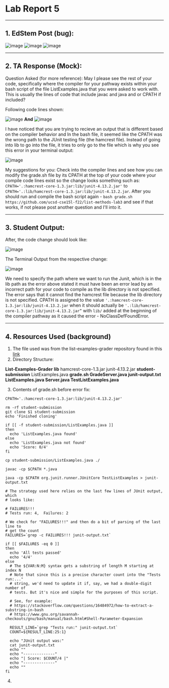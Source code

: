 # Lab Report 5
***

## 1. EdStem Post (bug):

![image](ennt11.png)
![image](ennt21.png)
![image](ennt13.png)
***

## 2. TA Response (Mock):

Question Asked (for more reference): May I please see the rest of your code, specifically where the compiler for your pathway exists within your bash script of the file ListExamples.java that you were asked to work with. This is usually the lines of code that include javac and java and or CPATH if included?

Following code lines shown:

![image](ennt17.png)
**And**
![image](ennt16.png)

I have noticed that you are trying to recieve an output that is different based on the compiler behavior and In the bash file, it seemed like the CPATH was the wrong path to the JUnit testing file (the hamcrest file). Instead of going into lib to go into the file, it tries to only go to the file which is why you see this error in your terminal output:

![image](ennt14.png)

My suggestions for you: Check into the compiler lines and see how you can modify the grade.sh file by its CPATH at the top of your code where your compile code lines exist so the change looks something such as: `CPATH='.:hamcrest-core-1.3.jar:lib/junit-4.13.2.jar'` to `CPATH='.:lib/hamcrest-core-1.3.jar:lib/junit-4.13.2.jar`. After you should run and compile the bash script again - `bash grade.sh https://github.com/ucsd-cse15l-f22/list-methods-lab3` and see if that works, if not please post another question and I'll into it.
***

## 3. Student Output:

After, the code change should look like:

![image](ennt15.png)

The Terminal Output from the respective change:

![image](ennt20.png)

We need to specify the path where we want to run the Junit, which is in the lib path as the error above stated it must have been an error lead by an incorrect path for your code to compile as the lib directory is not specified. The error says that it cannot find the hamcrest file because the lib directory is not specified. CPATH is assigned to the value `'.:hamcrest-core-1.3.jar:lib/junit-4.13.2.jar` when it should actually be `'.:lib/hamcrest-core-1.3.jar:lib/junit-4.13.2.jar”` with `lib/` added at the beginning of the compiler pathway as it caused the error - NoClassDefFoundError. 
***

## 4. Resources Used (background)

1. The file used was from the list-examples-grader repository found in this [link](https://github.com/ucsd-cse15l-f22/list-examples-grader.git) 
2. Directory Structure: 

**List-Examples-Grader**
  **lib**
    hamcrest-core-1.3.jar
    junit-4.13.2.jar
  **student-submission**
    ListExamples.java
  **grade.sh
  GradeServer.java
  junit-output.txt
  ListExamples.java
  Server.java
  TestListExamples.java**

3. Contents of grade.sh before error fix:
```
CPATH='.:hamcrest-core-1.3.jar:lib/junit-4.13.2.jar'

rm -rf student-submission
git clone $1 student-submission
echo 'Finished cloning'

if [[ -f student-submission/ListExamples.java ]]
then
  echo 'ListExamples.java found'
else
  echo 'ListExamples.java not found'
  echo 'Score: 0/4'
fi

cp student-submission/ListExamples.java ./

javac -cp $CPATH *.java

java -cp $CPATH org.junit.runner.JUnitCore TestListExamples > junit-output.txt

# The strategy used here relies on the last few lines of JUnit output, which
# looks like:

# FAILURES!!!
# Tests run: 4,  Failures: 2

# We check for "FAILURES!!!" and then do a bit of parsing of the last line to
# get the count
FAILURES=`grep -c FAILURES!!! junit-output.txt`

if [[ $FAILURES -eq 0 ]]
then
  echo 'All tests passed'
  echo '4/4'
else
  # The ${VAR:N:M} syntax gets a substring of length M starting at index N
  # Note that since this is a precise character count into the "Tests run:..."
  # string, we'd need to update it if, say, we had a double-digit number of
  # tests. But it's nice and simple for the purposes of this script.

  # See, for example:
  # https://stackoverflow.com/questions/16484972/how-to-extract-a-substring-in-bash
  # https://www.gnu.org/savannah-checkouts/gnu/bash/manual/bash.html#Shell-Parameter-Expansion

  RESULT_LINE=`grep "Tests run:" junit-output.txt`
  COUNT=${RESULT_LINE:25:1}

  echo "JUnit output was:"
  cat junit-output.txt
  echo ""
  echo "--------------"
  echo "| Score: $COUNT/4 |"
  echo "--------------"
  echo ""
fi
```
4.



